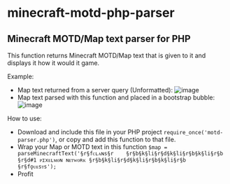 # minecraft-motd-php-parser
Minecraft MOTD/Map text parser for PHP
---------------------------------------
This function returns Minecraft MOTD/Map text that is given to it and displays it how it would it game.

Example:
- Map text returned from a server query (Unformatted):
![image](https://github.com/KawaiiBunga/minecraft-motd-php-parser/assets/107073565/a7a02dcb-da32-468d-8332-ce0afd6040fa)
- Map text parsed with this function and placed in a bootstrap bubble:
![image](https://github.com/KawaiiBunga/minecraft-motd-php-parser/assets/107073565/9e73188e-b2f7-4c51-a2b5-688b939d22a2)


How to use:
- Download and include this file in your PHP project ```require_once('motd-parser.php')```, or copy and add this function to that file.
- Wrap your Map or MOTD text in this function ```$map = parseMinecraftText('§r§fᴄʟᴀɴs§r    §r§b§k§li§r§d§k§li§r§b§k§li§r§b §r§d#1 ᴘɪxᴇʟᴍᴏɴ ɴᴇᴛᴡᴏʀᴋ §r§b§k§li§r§d§k§li§r§b§k§li§r§b    §r§fǫᴜᴇsᴛs');```
- Profit
